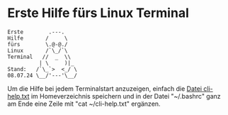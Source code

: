 
# Erste Hilfe fürs Linux Terminal

```
Erste        .---.
Hilfe       /     \
fürs        \.@-@./
Linux       /`\_/`\
Terminal   //  _  \\
          | \     )|_
Stand:   /`\_`>  <_/ \
08.07.24 \__/'---'\__/
```

Um die Hilfe bei jedem Terminalstart anzuzeigen, einfach die [Datei cli-help.txt](https://github.com/diplomendstadium/Linux-Terminal/raw/main/cli-help.txt) im Homeverzeichnis speichern und in der Datei "~/.bashrc" ganz am Ende eine Zeile mit "cat ~/cli-help.txt" ergänzen.
